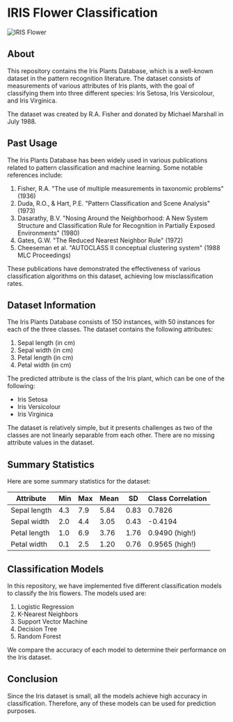 # IRIS Flower Classification

![IRIS Flower](https://miro.medium.com/max/875/1*7bnLKsChXq94QjtAiRn40w.png)

## About

This repository contains the Iris Plants Database, which is a well-known dataset in the pattern recognition literature. The dataset consists of measurements of various attributes of Iris plants, with the goal of classifying them into three different species: Iris Setosa, Iris Versicolour, and Iris Virginica.

The dataset was created by R.A. Fisher and donated by Michael Marshall in July 1988.

## Past Usage

The Iris Plants Database has been widely used in various publications related to pattern classification and machine learning. Some notable references include:

1. Fisher, R.A. "The use of multiple measurements in taxonomic problems" (1936)
2. Duda, R.O., & Hart, P.E. "Pattern Classification and Scene Analysis" (1973)
3. Dasarathy, B.V. "Nosing Around the Neighborhood: A New System Structure and Classification Rule for Recognition in Partially Exposed Environments" (1980)
4. Gates, G.W. "The Reduced Nearest Neighbor Rule" (1972)
5. Cheeseman et al. "AUTOCLASS II conceptual clustering system" (1988 MLC Proceedings)

These publications have demonstrated the effectiveness of various classification algorithms on this dataset, achieving low misclassification rates.

## Dataset Information

The Iris Plants Database consists of 150 instances, with 50 instances for each of the three classes. The dataset contains the following attributes:

1. Sepal length (in cm)
2. Sepal width (in cm)
3. Petal length (in cm)
4. Petal width (in cm)

The predicted attribute is the class of the Iris plant, which can be one of the following:

- Iris Setosa
- Iris Versicolour
- Iris Virginica

The dataset is relatively simple, but it presents challenges as two of the classes are not linearly separable from each other. There are no missing attribute values in the dataset.

## Summary Statistics

Here are some summary statistics for the dataset:

| Attribute     | Min  | Max  | Mean | SD   | Class Correlation |
|---------------|------|------|------|------|-------------------|
| Sepal length  | 4.3  | 7.9  | 5.84 | 0.83 | 0.7826            |
| Sepal width   | 2.0  | 4.4  | 3.05 | 0.43 | -0.4194           |
| Petal length  | 1.0  | 6.9  | 3.76 | 1.76 | 0.9490 (high!)    |
| Petal width   | 0.1  | 2.5  | 1.20 | 0.76 | 0.9565 (high!)    |

## Classification Models

In this repository, we have implemented five different classification models to classify the Iris flowers. The models used are:

1. Logistic Regression
2. K-Nearest Neighbors
3. Support Vector Machine
4. Decision Tree
5. Random Forest

We compare the accuracy of each model to determine their performance on the Iris dataset.

## Conclusion

Since the Iris dataset is small, all the models achieve high accuracy in classification. Therefore, any of these models can be used for prediction purposes.
